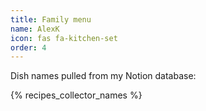```yaml
---
title: Family menu
name: AlexK
icon: fas fa-kitchen-set
order: 4
---
```


Dish names pulled from my Notion database:

{% recipes_collector_names %}
